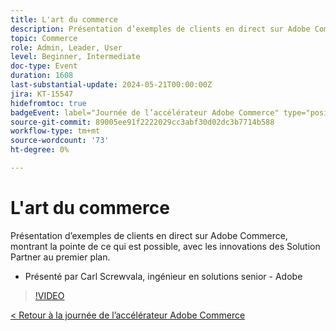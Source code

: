 ```yaml
---
title: L'art du commerce
description: Présentation d’exemples de clients en direct sur Adobe Commerce, montrant la pointe de ce qui est possible, avec les innovations des Solution Partner au premier plan.
topic: Commerce
role: Admin, Leader, User
level: Beginner, Intermediate
doc-type: Event
duration: 1608
last-substantial-update: 2024-05-21T00:00:00Z
jira: KT-15547
hidefromtoc: true
badgeEvent: label="Journée de l’accélérateur Adobe Commerce" type="positive" url="https://experienceleague.adobe.com/en/docs/events/apac-commerce-recordings/2024/overview"
source-git-commit: 89005ee91f2222029cc3abf30d02dc3b7714b588
workflow-type: tm+mt
source-wordcount: '73'
ht-degree: 0%

---
```



# L&#39;art du commerce

Présentation d’exemples de clients en direct sur Adobe Commerce, montrant la pointe de ce qui est possible, avec les innovations des Solution Partner au premier plan.

+ Présenté par Carl Screwvala, ingénieur en solutions senior - Adobe

>[!VIDEO](https://video.tv.adobe.com/v/3429274/?learn=on)

[&lt; Retour à la journée de l’accélérateur Adobe Commerce](./overview.md)